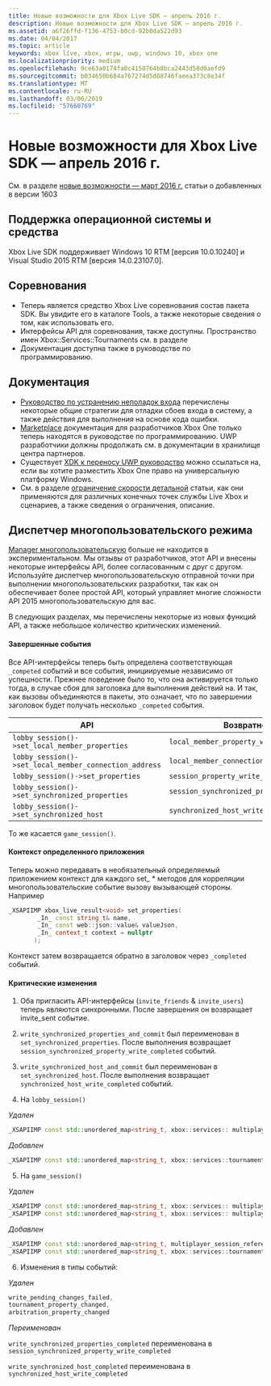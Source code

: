 ```yaml
---
title: Новые возможности для Xbox Live SDK — апрель 2016 г.
description: Новые возможности для Xbox Live SDK — апрель 2016 г.
ms.assetid: a6f26ffd-f136-4753-b0cd-92b0da522d93
ms.date: 04/04/2017
ms.topic: article
keywords: xbox live, xbox, игры, uwp, windows 10, xbox one
ms.localizationpriority: medium
ms.openlocfilehash: 9ce63a0174fa0c4158764b8bca2443d58d0aefd9
ms.sourcegitcommit: b034650b684a767274d5d88746faeea373c8e34f
ms.translationtype: MT
ms.contentlocale: ru-RU
ms.lasthandoff: 03/06/2019
ms.locfileid: "57660769"
---
```

# <a name="whats-new-for-the-xbox-live-sdk---april-2016"></a>Новые возможности для Xbox Live SDK — апрель 2016 г.

См. в разделе [новые возможности — март 2016 г.](1603-whats-new.md) статьи о добавленных в версии 1603

## <a name="os-and-tool-support"></a>Поддержка операционной системы и средства
Xbox Live SDK поддерживает Windows 10 RTM [версия 10.0.10240] и Visual Studio 2015 RTM [версия 14.0.23107.0].

## <a name="tournaments"></a>Соревнования
- Теперь является средство Xbox Live соревнования состав пакета SDK.  Вы увидите его в каталоге Tools, а также некоторые сведения о том, как использовать его.
- Интерфейсы API для соревнования, также доступны.  Пространство имен Xbox::Services::Tournaments см. в разделе
- Документация доступна также в руководстве по программированию.

## <a name="documentation"></a>Документация
- [Руководство по устранению неполадок входа](../using-xbox-live/troubleshooting/troubleshooting-sign-in.md) перечислены некоторые общие стратегии для отладки сбоев входа в систему, а также действия для выполнения на основе кода ошибки.
- [Marketplace](https://developer.microsoft.com/en-us/games/xbox/docs/xboxlive/xbox-live-partners/xbox-marketplace/marketplace-and-downloadable-content) документация для разработчиков Xbox One только теперь находятся в руководстве по программированию.  UWP разработчики должны продолжать см. в документации в хранилище центра партнеров.
- Существует [XDK к переносу UWP руководство](../using-xbox-live/porting-xbox-live-code-from-xdk-to-uwp.md) можно ссылаться на, если вы хотите разместить Xbox One право на универсальную платформу Windows.
- См. в разделе [ограничение скорости детальной](../using-xbox-live/best-practices/fine-grained-rate-limiting.md) статьи, как они применяются для различных конечных точек службы Live Xbox и сценариев, а также сведения о ограничения, описание.

## <a name="multiplayer-manager"></a>Диспетчер многопользовательского режима
[Manager многопользовательскую](../multiplayer/multiplayer-manager.md) больше не находится в экспериментальном.  Мы отзывы от разработчиков, этот API и внесены некоторые интерфейсы API, более согласованным с друг с другом.  Используйте диспетчер многопользовательскую отправной точки при выполнении многопользовательских разработки, так как он обеспечивает более простой API, который управляет многие сложности API 2015 многопользовательскую для вас.

В следующих разделах, мы перечислены некоторые из новых функций API, а также небольшое количество критических изменений.

#### <a name="completed-events"></a>Завершенные события
Все API-интерфейсы теперь быть определена соответствующая``` _competed``` событий и все события, инициируемые независимо от успешности. Прежнее поведение было то, что она активируется только тогда, в случае сбоя для заголовка для выполнения действий на. И так, как вызовы объединяются в пакеты, это означает, что по завершении заголовок будет получать несколько ```_competed``` события.

| API | Возвратное событие |
|-----|----------------|
| ```lobby_session()->set_local_member_properties``` |  ```local_member_property_write_completed ```
| ```lobby_session()->set_local_member_connection_address``` | ```local_member_connection_address_write_completed``` |
| ```lobby_session()->set_properties``` | ```session_property_write_completed``` |
| ```lobby_session()->set_synchronized_properties``` | ```session_synchronized_property_write_completed``` |
| ```lobby_session()->set_synchronized_host``` | ```synchronized_host_write_completed``` |

То же касается ```game_session()```.

#### <a name="application-defined-context"></a>Контекст определенного приложения
Теперь можно передавать в необязательный определяемый приложением контекст для каждого set_ * методов для корреляции многопользовательские событие вызову вызывающей стороны.
Например

```cpp
_XSAPIIMP xbox_live_result<void> set_properties(
        _In_ const string_t& name,
        _In_ const web::json::value& valueJson,
        _In_ context_t context = nullptr
       );
```

Контекст затем возвращается обратно в заголовок через ```_completed``` событий.

#### <a name="breaking-changes"></a>Критические изменения

1.  Оба пригласить API-интерфейсы (```invite_friends``` & ```invite_users```) теперь являются синхронными. После завершения он возвращает invite_sent событие.

2.  ```write_synchronized_properties_and_commit``` был переименован в ```set_synchronized_properties```. После выполнения возвращает ```session_synchronized_property_write_completed``` событий.

3.  ```write_synchronized_host_and_commit``` был переименован в ```set_synchronized_host```. После выполнения возвращает ```synchronized_host_write_completed``` событий.

4.  На ```lobby_session()```

  *Удален*

```cpp
_XSAPIIMP const std::unordered_map<string_t, xbox::services:: multiplayer::multiplayer_session_tournaments_server& tournaments_server() const;
```

  *Добавлен*

```cpp
_XSAPIIMP const std::unordered_map<string_t, xbox::services::tournaments::tournament_team_result>& tournament_team_results() const;
```

5.  На ```game_session()```

  *Удален*

```cpp
_XSAPIIMP const std::unordered_map<string_t, xbox::services:: multiplayer::multiplayer_session_tournaments_server& tournaments_server() const;
_XSAPIIMP const std::unordered_map<string_t, xbox::services:: multiplayer::multiplayer_session_arbitration_server& arbitration_server() const;
```
  *Добавлен*

```cpp
_XSAPIIMP const std::unordered_map<string_t, multiplayer_session_reference>& tournament_teams() const;
_XSAPIIMP const std::unordered_map<string_t, xbox::services::tournaments::tournament_team_result>& tournament_team_results() const;
```

6.  Изменения в типы событий:

  *Удален*

```cpp
write_pending_changes_failed,
tournament_property_changed,
arbitration_property_changed
```

  *Переименован*

  ```write_synchronized_properties_completed``` переименована в ```session_synchronized_property_write_completed```

  ```write_synchronized_host_completed``` переименована в ```synchronized_host_write_completed```
